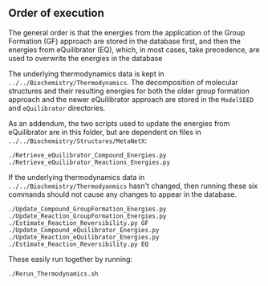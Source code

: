 ## Order of execution

The general order is that the energies from the application of the Group Formation (GF) approach
are stored in the database first, and then the energies from eQuilibrator (EQ), which, in most
cases, take precedence, are used to overwrite the energies in the database

The underlying thermodynamics data is kept in
`../../Biochemistry/Thermodynamics`. The decomposition of molecular
structures and their resulting energies for both the older group
formation approach and the newer eQuilibrator approach are stored in
the `ModelSEED` and `eQuilibrator` directories.

As an addendum, the two scripts used to update the energies from
eQuilibrator are in this folder, but are dependent on files in
`../../Biochemistry/Structures/MetaNetX`:
```
./Retrieve_eQuilibrator_Compound_Energies.py
./Retrieve_eQuilibrator_Reactions_Energies.py
```

If the underlying thermodynamics data in `../../Biochemistry/Thermodyanmics` hasn't changed,
then running these six commands should not cause any changes to appear in the database.

```
./Update_Compound_GroupFormation_Energies.py
./Update_Reaction_GroupFormation_Energies.py
./Estimate_Reaction_Reversibility.py GF
./Update_Compound_eQuilibrator_Energies.py
./Update_Reaction_eQuilibrator_Energies.py
./Estimate_Reaction_Reversibility.py EQ
```

These easily run together by running:
```
./Rerun_Thermodynamics.sh
```